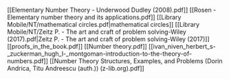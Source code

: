 [[Elementary Number Theory - Underwood Dudley (2008).pdf]]
[[Rosen - Elementary number theory and its applications.pdf]]
[[Library Mobile/NT/mathematical circles.pdf|mathematical circles]]
[[Library Mobile/NT/Zeitz P. - The art and craft of problem solving-Wiley (2017).pdf|Zeitz P. - The art and craft of problem solving-Wiley (2017)]]
[[proofs_in_the_book.pdf]]
[[Number theory.pdf]]
[[ivan_niven_herbert_s-_zuckerman_hugh_l-_montgoman-introduction-to-the-theory-of-numbers.pdf]]
[[Number Theory Structures, Examples, and Problems (Dorin Andrica, Titu Andreescu (auth.)) (z-lib.org).pdf]]